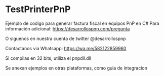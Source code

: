 # TestPrinterPnP

Ejemplo de codigo para generar factura fiscal en equipos PnP en C#
Para información adicional: https://desarrollospnp.com/pregunta

O siguenos en nuestra cuenta de twitter @desarrollospnp

Contactanos via Whatsapp: https://wa.me/582122859960

Si compilas en 32 bits, utiliza el pnpdll.dll

Se anexan ejemplos en otras plataformas, como guia de integracion
